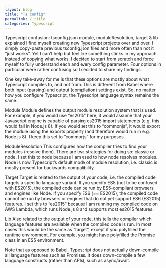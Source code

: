 ```yaml
---
layout: blog
title: "Ts config" 
permalink: /:title
categories: Typescript
---
```

Typescript confusion: tsconfig.json module, moduleResolution, target & lib explained
I find myself creating new Typescript projects over and over. I simply copy-paste previous tsconfig.json files and more often than not it “just works”. Yet I can’t help but feel like something stinks in my approach. Instead of copying what works, I decided to start from scratch and force myself to fully understand each and every config parameter. Four options in particular were rather confusing so I decided to share my findings.

One key take-away for me is that these options are mostly about what Typescript compiles to, and not from. This is different from Babel where both input (parsing) and output (compilation) settings exist. So, no matter how you configure Typescript, the Typescript language syntax remains the same.

Module
Module defines the output module resolution system that is used. For example, if you would use “es2015” here, it would assume that your Javascript engine is capable of parsing es2015 import statements (e.g. this would fail in Node.js 8). If you would set this to “commonjs”, it would export the module using the exports property (and therefore would run in e.g. Node.js 8). I keep this set to “commonjs” for my purposes.

ModuleResolution
This configures how the compiler tries to find your modules (resolve them). There are two strategies for doing so: classic or node. I set this to node because I am used to how node resolves modules. Node is now Typescript’s default mode of module resolution, i.e. classic is mostly present for backwards compatibility.

Target
Target is related to the output of your code, i.e. the compiled code targets a specific language variant. If you specify ES5 (not to be confused with ES2015), the compiled code can be run by ES5-compliant browsers and engines like Node. If you specify ES6 (== ES2015), the compiled code cannot be run by browsers or engines that do not yet support ES6 (ES2015) features. I set this to “es2015” because I am running my compiled code on AWS Lambda, which runs Node.js 8 and supports most es2015 features.

Lib
Also related to the output of your code, this tells the compiler which language features are available when the compiled code is run. In most cases this would be the same as “target”, except if you polyfilled the runtime environment. For example, you might have polyfilled the Promise class in an ES5 environment.

Note that as opposed to Babel, Typescript does not actually down-compile all language features such as Promises. It does down-compile a few language constructs (rather than APIs), such as async/await.